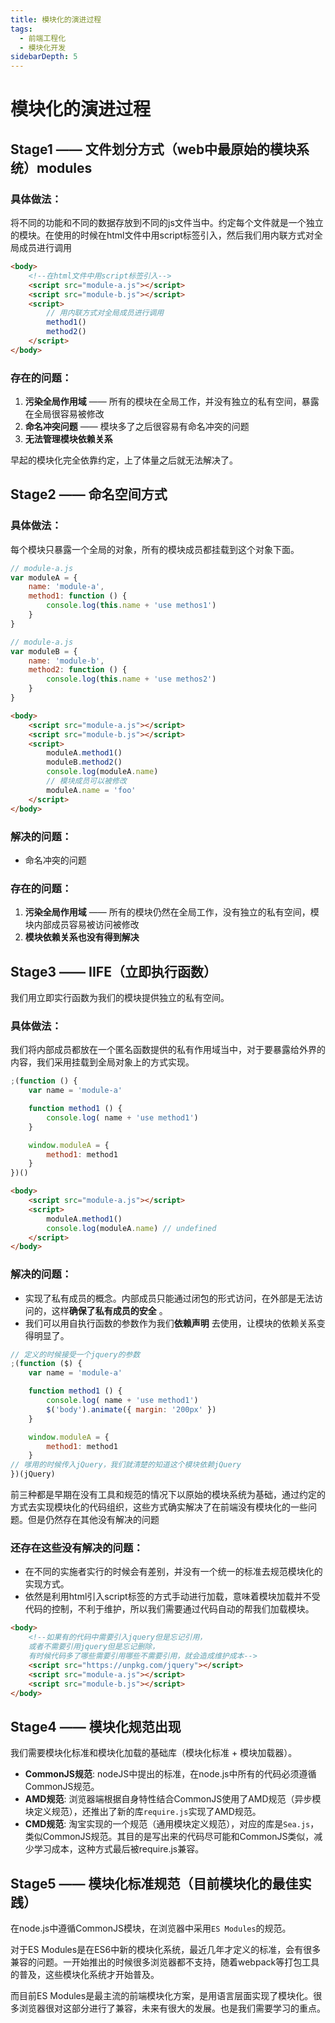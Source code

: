 ```yaml
---
title: 模块化的演进过程
tags:
  - 前端工程化
  - 模块化开发
sidebarDepth: 5
---
```

# 模块化的演进过程
## Stage1 —— 文件划分方式（web中最原始的模块系统）modules
### **具体做法**：
将不同的功能和不同的数据存放到不同的js文件当中。约定每个文件就是一个独立的模块。在使用的时候在html文件中用script标签引入，然后我们用内联方式对全局成员进行调用

```html
<body>
    <!--在html文件中用script标签引入-->
    <script src="module-a.js"></script>
    <script src="module-b.js"></script>
    <script>
        // 用内联方式对全局成员进行调用
        method1()
        method2()
    </script>
</body>
```

### **存在的问题**：
1. **污染全局作用域** —— 所有的模块在全局工作，并没有独立的私有空间，暴露在全局很容易被修改
2. **命名冲突问题** —— 模块多了之后很容易有命名冲突的问题
3. **无法管理模块依赖关系**

早起的模块化完全依靠约定，上了体量之后就无法解决了。

## Stage2 —— 命名空间方式
### **具体做法**：
每个模块只暴露一个全局的对象，所有的模块成员都挂载到这个对象下面。

```js
// module-a.js
var moduleA = {
    name: 'module-a',
    method1: function () {
        console.log(this.name + 'use methos1')
    }
}

// module-a.js
var moduleB = {
    name: 'module-b',
    method2: function () {
        console.log(this.name + 'use methos2')
    }
}
```
```html
<body>
    <script src="module-a.js"></script>
    <script src="module-b.js"></script>
    <script>
        moduleA.method1()
        moduleB.method2()
        console.log(moduleA.name)
        // 模块成员可以被修改
        moduleA.name = 'foo'
    </script>
</body>
```

### **解决的问题**：
- 命名冲突的问题

### **存在的问题**：
1. **污染全局作用域** —— 所有的模块仍然在全局工作，没有独立的私有空间，模块内部成员容易被访问被修改
2. **模块依赖关系也没有得到解决**

## Stage3 —— IIFE（立即执行函数）
我们用立即实行函数为我们的模块提供独立的私有空间。

### **具体做法**：
我们将内部成员都放在一个匿名函数提供的私有作用域当中，对于要暴露给外界的内容，我们采用挂载到全局对象上的方式实现。

```js
;(function () {
    var name = 'module-a'

    function method1 () {
        console.log( name + 'use method1')
    }

    window.moduleA = {
        method1: method1
    }
})()
```
```html
<body>
    <script src="module-a.js"></script>
    <script>
        moduleA.method1()
        console.log(moduleA.name) // undefined
    </script>
</body>
```
### **解决的问题**：
- 实现了私有成员的概念。内部成员只能通过闭包的形式访问，在外部是无法访问的，这样**确保了私有成员的安全** 。
- 我们可以用自执行函数的参数作为我们**依赖声明** 去使用，让模块的依赖关系变得明显了。

```js
// 定义的时候接受一个jquery的参数
;(function ($) {
    var name = 'module-a'

    function method1 () {
        console.log( name + 'use method1')
        $('body').animate({ margin: '200px' })
    }

    window.moduleA = {
        method1: method1
    }
// 嗲用的时候传入jQuery，我们就清楚的知道这个模块依赖jQuery
})(jQuery)
```

前三种都是早期在没有工具和规范的情况下以原始的模块系统为基础，通过约定的方式去实现模块化的代码组织，这些方式确实解决了在前端没有模块化的一些问题。但是仍然存在其他没有解决的问题
### **还存在这些没有解决的问题**：
- 在不同的实施者实行的时候会有差别，并没有一个统一的标准去规范模块化的实现方式。
- 依然是利用html引入script标签的方式手动进行加载，意味着模块加载并不受代码的控制，不利于维护，所以我们需要通过代码自动的帮我们加载模块。

```html
<body>
    <!--如果有的代码中需要引入jquery但是忘记引用，
    或者不需要引用jquery但是忘记删除，
    有时候代码多了哪些需要引用哪些不需要引用，就会造成维护成本-->
    <script src="https://unpkg.com/jquery"></script>
    <script src="module-a.js"></script>
    <script src="module-b.js"></script>
</body>
```

## Stage4 —— 模块化规范出现
我们需要模块化标准和模块化加载的基础库（模块化标准 + 模块加载器）。
- **CommonJS规范**: nodeJS中提出的标准，在node.js中所有的代码必须遵循CommonJS规范。
- **AMD规范**: 浏览器端根据自身特性结合CommonJS使用了AMD规范（异步模块定义规范），还推出了新的库`require.js`实现了AMD规范。
- **CMD规范**: 淘宝实现的一个规范（通用模块定义规范），对应的库是`Sea.js`，类似CommonJS规范。其目的是写出来的代码尽可能和CommonJS类似，减少学习成本，这种方式最后被require.js兼容。

## Stage5 —— 模块化标准规范（目前模块化的最佳实践）
在node.js中遵循CommonJS模块，在浏览器中采用`ES Modules`的规范。

对于ES Modules是在ES6中新的模块化系统，最近几年才定义的标准，会有很多兼容的问题。一开始推出的时候很多浏览器都不支持，随着webpack等打包工具的普及，这些模块化系统才开始普及。

而目前ES Modules是最主流的前端模块化方案，是用语言层面实现了模块化。很多浏览器很对这部分进行了兼容，未来有很大的发展。也是我们需要学习的重点。
